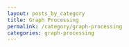 ```yaml
---
layout: posts_by_category
title: Graph Processing
permalink: /category/graph-processing
categories: graph-processing
---
```


